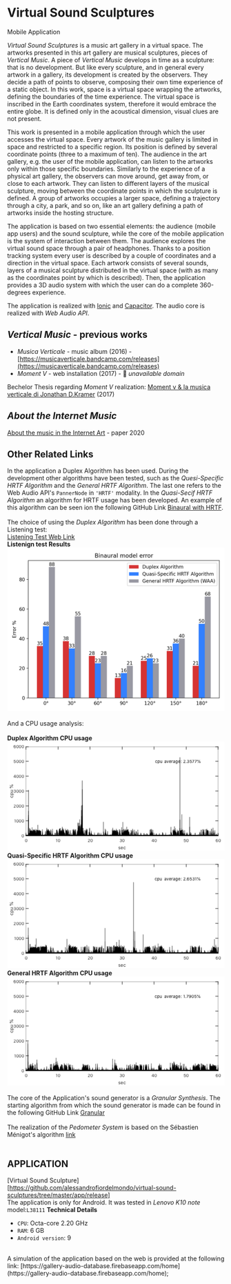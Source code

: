 # Virtual Sound Sculptures
Mobile Application

_Virtual Sound Sculptures_ is a music art gallery in a virtual space. The artworks presented in this art gallery are musical sculptures, pieces of _Vertical Music_. A piece of _Vertical Music_ develops in time as a sculpture: that is no development. But like every sculpture, and in general every artwork in a gallery, its development is created by the observers. They decide a path of points to observe, composing their own time experience of a static object. In this work, space is a virtual space wrapping the artworks, defining the boundaries of the time experience. The virtual space is inscribed in the Earth coordinates system, therefore it would embrace the entire globe. It is defined only in the acoustical dimension, visual clues are not present.

This work is presented in a mobile application through which the user accesses the virtual space. Every artwork of the music gallery is limited in space and restricted to a specific region. Its position is defined by several coordinate points (three to a maximum of ten). The audience in the art gallery, e.g. the user of the mobile application, can listen to the artworks only within those specific boundaries. Similarly to the experience of a physical art gallery, the observers can move around, get away from, or close to each artwork. They can listen to different layers of the musical sculpture, moving between the coordinate points in which the sculpture is defined. A group of artworks occupies a larger space, defining a trajectory through a city, a park, and so on, like an art gallery defining a path of artworks inside the hosting structure. 

The application is based on two essential elements: the audience (mobile app users) and the sound sculpture, while the core of the mobile application is the system of interaction between them. The audience explores the virtual sound space through a pair of headphones. Thanks to a position tracking system every user is described by a couple of coordinates and a direction in the virtual space. Each artwork consists of several sounds, layers of a musical sculpture distributed in the virtual space (with as many as the coordinates point by which is described). Then, the application provides a 3D audio system with which the user can do a complete 360-degrees experience.

The application is realized with [Ionic](https://ionicframework.com/) and [Capacitor](https://capacitorjs.com/). The audio core is realized with _Web Audio API_.

## _Vertical Music_ - previous works
- _Musica Verticale_ - music album (2016) - [https://musicaverticale.bandcamp.com/releases](https://musicaverticale.bandcamp.com/releases)
- _Moment V_ - web installation (2017) - :no_entry_sign: *unavailable domain*

Bechelor Thesis regarding _Moment V_ realization: [Moment v & la musica verticale di Jonathan D.Kramer](https://github.com/alessandrofiordelmondo/virtual-sound-sculptures/blob/master/text/Moment%20v%20%26%20la%20musica%20verticale%20di%20Jonathan%20D.Kramer.pdf) (2017)

## _About the Internet Music_

[About the music in the Internet Art](https://github.com/alessandrofiordelmondo/virtual-sound-sculptures/blob/master/text/About%20the%20music%20in%20the%20Internet%20Art.pdf) - paper 2020

## Other Related Links
In the application a Duplex Algorithm has been used. During the development other algorithms have been tested, such as the _Quesi-Specific HRTF Algorithm_ and the _General HRTF Algorithm_. The last one refers to the Web Audio API's `PannerNode` in `'HRTF'` modality. In the _Quasi-Secif HRTF Algorithm_ an algorithm for HRTF usage has been developed. An example of this algorithm can be seen ion the following GitHub Link [Binaural with HRTF](https://github.com/alessandrofiordelmondo/Binaural-WAA).\
\
The choice of using the _Duplex Algorithm_ has been done through a Listening test:\
[Listening Test Web Link](https://test-audio-database.firebaseapp.com/test)<br>
**Listenign test Results**<br>
![Listening Test Results](/img/test-result.png)<br>
\
And a CPU usage analysis:<br>
<br>
**Duplex Algorithm CPU usage**<br>
![Duplex Algorithm CPU usage](/img/cpuduplex.png)<br>
**Quasi-Specific HRTF Algorithm CPU usage**<br>
![Quasi-Specific HRTF Algorithm CPU usage](/img/cpuhrtf.png)<br>
**General HRTF Algorithm CPU usage**<br>
![General HRTF Algorithm CPU usage](/img/cpuwaa.png)<br>
<br>
The core of the Application's sound generator is a _Granular Synthesis_. The starting algorithm from which the sound generator is made can be found in the following GitHub Link [Granular](https://github.com/alessandrofiordelmondo/Granular-WAA)<br> 
<br>
The realization of the _Pedometer System_ is based on the Sébastien Ménigot's algorithm [link](http://sebastien.menigot.free.fr/pedometer_explanations.html)<br>
<br>
## **APPLICATION**
[Virtual Sound Sculpture][https://github.com/alessandrofiordelmondo/virtual-sound-sculptures/tree/master/app/release]<br>
The application is only for Android. It was tested in _Lenovo K10 note_ model:`L38111`
**Technical Details**<br>
- `CPU`: Octa-core 2.20 GHz
- `RAM`: 6 GB
- `Android version`: 9<br>
<br>
A simulation of the application based on the web is provided at the following link: [https://gallery-audio-database.firebaseapp.com/home](https://gallery-audio-database.firebaseapp.com/home);
 
